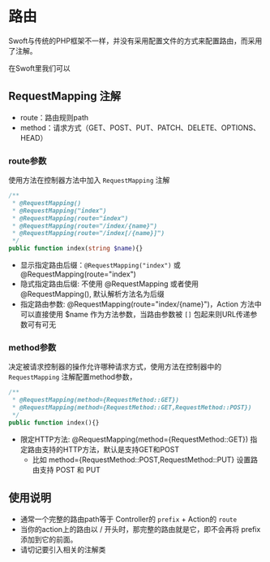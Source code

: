 # 路由

Swoft与传统的PHP框架不一样，并没有采用配置文件的方式来配置路由，而采用了注解。

在Swoft里我们可以

## RequestMapping 注解

- route：路由规则path
- method：请求方式（GET、POST、PUT、PATCH、DELETE、OPTIONS、HEAD）

### route参数

使用方法在控制器方法中加入 `RequestMapping` 注解

```php
/**
 * @RequestMapping()
 * @RequestMapping("index")
 * @RequestMapping(route="index")
 * @RequestMapping(route="/index/{name}")
 * @RequestMapping(route="/index[/{name}]")
 */
public function index(string $name){}
```

- 显示指定路由后缀：`@RequestMapping("index")` 或 @RequestMapping(route="index")
- 隐式指定路由后缀: 不使用 @RequestMapping 或者使用 @RequestMapping(), 默认解析方法名为后缀
- 指定路由参数: @RequestMapping(route="index/{name}")，Action 方法中可以直接使用 $name 作为方法参数，当路由参数被 `[]` 包起来则URL传递参数可有可无

### method参数

决定被请求控制器的操作允许哪种请求方式，使用方法在控制器中的 `RequestMapping` 注解配置method参数，

```php
/**
 * @RequestMapping(method={RequestMethod::GET})
 * @RequestMapping(method={RequestMethod::GET,RequestMethod::POST})
 */
public function index(){}
```

- 限定HTTP方法: @RequestMapping(method={RequestMethod::GET}) 指定路由支持的HTTP方法，默认是支持GET和POST
  - 比如 method={RequestMethod::POST,RequestMethod::PUT} 设置路由支持 POST 和 PUT

## 使用说明

- 通常一个完整的路由path等于 Controller的 `prefix` + Action的 `route`
- 当你的action上的路由以 / 开头时，那完整的路由就是它，即不会再将 prefix 添加到它的前面。
- 请切记要引入相关的注解类
